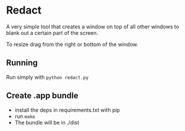 # Redact

A very simple tool that creates a window on top of all other windows to blank out a certain part of the screen.

To resize drag from the right or bottom of the window.

## Running

Run simply with 
```python redact.py```

## Create .app bundle

- install the deps in requirements.txt with pip
- run
``` make ```
- The bundle will be in ./dist


